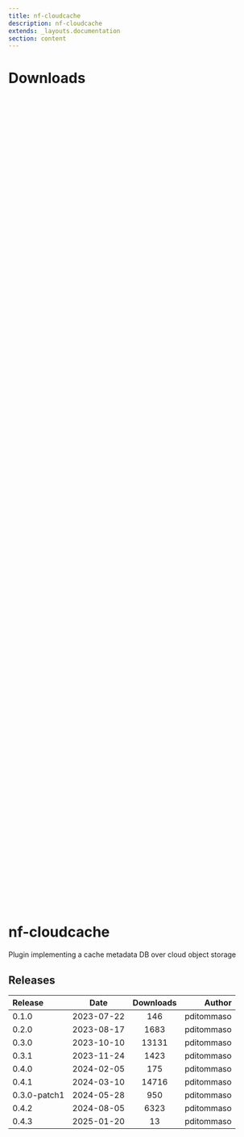 ```yaml
---
title: nf-cloudcache
description: nf-cloudcache
extends: _layouts.documentation
section: content
---
```


# Downloads

<div style="position: relative; height:40vh; width:80vw">
    <canvas id="releases"></canvas>
</div>
<script type="module" src="nf-plugins-stats/docs/nf-cloudcache/nf-cloudcache.js"></script>

# nf-cloudcache
Plugin implementing a cache metadata DB over cloud object storage 


## Releases

| Release                               |                       Date                       |                   Downloads                    |                           Author |
| :------------ |:------------------------------------------------:|:----------------------------------------------:|---------------------------------:|
 |  0.1.0                                               | 2023-07-22                                          | 146                                                | pditommaso                                         |
 |  0.2.0                                               | 2023-08-17                                          | 1683                                               | pditommaso                                         |
 |  0.3.0                                               | 2023-10-10                                          | 13131                                              | pditommaso                                         |
 |  0.3.1                                               | 2023-11-24                                          | 1423                                               | pditommaso                                         |
 |  0.4.0                                               | 2024-02-05                                          | 175                                                | pditommaso                                         |
 |  0.4.1                                               | 2024-03-10                                          | 14716                                              | pditommaso                                         |
 |  0.3.0-patch1                                        | 2024-05-28                                          | 950                                                | pditommaso                                         |
 |  0.4.2                                               | 2024-08-05                                          | 6323                                               | pditommaso                                         |
 |  0.4.3                                               | 2025-01-20                                          | 13                                                 | pditommaso                                         |
